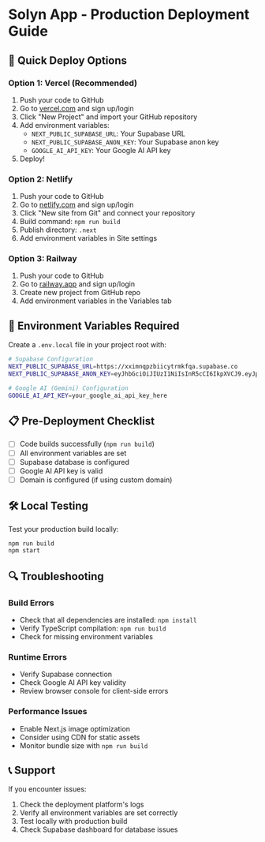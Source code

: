 # Solyn App - Production Deployment Guide

## 🚀 Quick Deploy Options

### Option 1: Vercel (Recommended)
1. Push your code to GitHub
2. Go to [vercel.com](https://vercel.com) and sign up/login
3. Click "New Project" and import your GitHub repository
4. Add environment variables:
   - `NEXT_PUBLIC_SUPABASE_URL`: Your Supabase URL
   - `NEXT_PUBLIC_SUPABASE_ANON_KEY`: Your Supabase anon key
   - `GOOGLE_AI_API_KEY`: Your Google AI API key
5. Deploy!

### Option 2: Netlify
1. Push your code to GitHub
2. Go to [netlify.com](https://netlify.com) and sign up/login
3. Click "New site from Git" and connect your repository
4. Build command: `npm run build`
5. Publish directory: `.next`
6. Add environment variables in Site settings

### Option 3: Railway
1. Push your code to GitHub
2. Go to [railway.app](https://railway.app) and sign up/login
3. Create new project from GitHub repo
4. Add environment variables in the Variables tab

## 🔧 Environment Variables Required

Create a `.env.local` file in your project root with:

```bash
# Supabase Configuration
NEXT_PUBLIC_SUPABASE_URL=https://xximnqpzbiicytrmkfqa.supabase.co
NEXT_PUBLIC_SUPABASE_ANON_KEY=eyJhbGciOiJIUzI1NiIsInR5cCI6IkpXVCJ9.eyJpc3MiOiJzdXBhYmFzZSIsInJlZiI6Inh4aW1ucXB6YmlpY3l0cm1rZnFhIiwicm9sZSI6ImFub24iLCJpYXQiOjE3NTI5MzkxNDMsImV4cCI6MjA2ODUxNTE0M30.So0RuqFBBkUh1FuYyzcQX3HqmMtOWNIxwklCSnEra34

# Google AI (Gemini) Configuration
GOOGLE_AI_API_KEY=your_google_ai_api_key_here
```

## 📋 Pre-Deployment Checklist

- [ ] Code builds successfully (`npm run build`)
- [ ] All environment variables are set
- [ ] Supabase database is configured
- [ ] Google AI API key is valid
- [ ] Domain is configured (if using custom domain)

## 🛠️ Local Testing

Test your production build locally:

```bash
npm run build
npm start
```

## 🔍 Troubleshooting

### Build Errors
- Check that all dependencies are installed: `npm install`
- Verify TypeScript compilation: `npm run build`
- Check for missing environment variables

### Runtime Errors
- Verify Supabase connection
- Check Google AI API key validity
- Review browser console for client-side errors

### Performance Issues
- Enable Next.js image optimization
- Consider using CDN for static assets
- Monitor bundle size with `npm run build`

## 📞 Support

If you encounter issues:
1. Check the deployment platform's logs
2. Verify all environment variables are set correctly
3. Test locally with production build
4. Check Supabase dashboard for database issues 